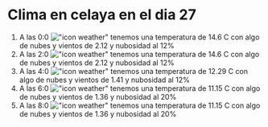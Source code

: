 # Clima en celaya en el dia 27

1. A las 0:0 !["icon weather"](http://openweathermap.org/img/w/02n.png) tenemos una temperatura de 14.6 C con algo de nubes y  vientos de 2.12 y nubosidad al 12%
1. A las 2:0 !["icon weather"](http://openweathermap.org/img/w/02n.png) tenemos una temperatura de 14.6 C con algo de nubes y  vientos de 2.12 y nubosidad al 12%
1. A las 4:0 !["icon weather"](http://openweathermap.org/img/w/02n.png) tenemos una temperatura de 12.29 C con algo de nubes y  vientos de 1.41 y nubosidad al 12%
1. A las 6:0 !["icon weather"](http://openweathermap.org/img/w/02n.png) tenemos una temperatura de 11.15 C con algo de nubes y  vientos de 1.36 y nubosidad al 20%
1. A las 8:0 !["icon weather"](http://openweathermap.org/img/w/02d.png) tenemos una temperatura de 11.15 C con algo de nubes y  vientos de 1.36 y nubosidad al 20%
